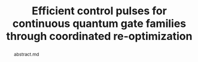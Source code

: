 ---
title: "Efficient control pulses for continuous quantum gate families through coordinated re-optimization"
layout: project
publisher: IEEE International Conference on Quantum Computing and Engineering (QCE 2023)
image: /assets/img/projects/reoptimization/hero.png
abstract: abstract.md
items:
    - name: .pdf
      link: /assets/papers/chadwick_efficient_2023.pdf
    - name: arXiv
      link: https://arxiv.org/abs/2302.01553
    - name: poster
      link: /assets/files/reoptimization-poster.pdf
    - name: code
      link: https://github.com/jasonchadwick/pulse-interpolation
authors:
    - name: "Jason D. Chadwick"
      link: https://www.jason-chadwick.com/
      affiliation: University of Chicago
    - name: "Frederic T. Chong"
      link: https://people.cs.uchicago.edu/~ftchong/
      affiliation: University of Chicago
      last: true
figures:
    - file: /assets/img/projects/reoptimization/01_hero.png
      caption: 01_hero.md
    - file: /assets/img/projects/reoptimization/02_example.png
      caption: 02_example.md
      width: 100%
    - file: /assets/img/projects/reoptimization/03_pulses.png
      caption: 03_pulses.md
    - file: /assets/img/projects/reoptimization/04_interpolation_comparison.png
      caption: 04_interpolation_comparison.md
    - file: /assets/img/projects/reoptimization/05_iterations.png
      caption: 05_iterations.md
    - file: /assets/img/projects/reoptimization/06_single_qubit_comparison.png
      caption: 06_single_qubit_comparison.md
      width: 100%
---